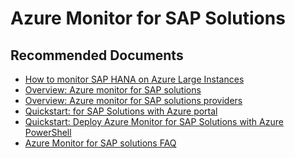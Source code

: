 <properties  
    pageTitle="Azure Monitor for SAP Solutions"
    description="Azure Monitor for SAP Solutions"
    service=""
    resource=""
    authors="azurescotro"
    ms.author="scotro"
    displayOrder=""
    selfHelpType="generic"
    supportTopicIds="32745287,32745279,32745290,32745299,32745281,32745282,32745283,32745284,32745302,32745295,32745296,32745286,32745300,32745289,32745291,32745301,32745293,32745297,32745298"
    resourceTags=""
    productPesIds="16208"
    cloudEnvironments="public, fairfax, usnat, ussec"
    articleId="ee48611d-307a-4746-97fd-01778bb5a582"
    ownershipId="Compute_AppService"
/>

# Azure Monitor for SAP Solutions

## **Recommended Documents**

  * [How to monitor SAP HANA on Azure Large Instances](https://docs.microsoft.com/azure/virtual-machines/workloads/sap/troubleshooting-monitoring)<br>
  * [Overview: Azure monitor for SAP solutions](https://docs.microsoft.com/azure/virtual-machines/workloads/sap/azure-monitor-overview)
  * [Overview: Azure monitor for SAP solutions providers](https://docs.microsoft.com/azure/virtual-machines/workloads/sap/azure-monitor-providers)
  * [Quickstart: for SAP Solutions with Azure portal](https://docs.microsoft.com/azure/virtual-machines/workloads/sap/azure-monitor-sap-quickstart)
  * [Quickstart: Deploy Azure Monitor for SAP Solutions with Azure PowerShell](https://docs.microsoft.com/azure/virtual-machines/workloads/sap/azure-monitor-sap-quickstart-powershell)
  * [Azure Monitor for SAP solutions FAQ](https://docs.microsoft.com/azure/virtual-machines/workloads/sap/azure-monitor-faq)
